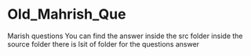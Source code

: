 # Old_Mahrish_Que
Marish questions
You can find the answer inside the src folder inside the source folder there is lsit of folder for the questions answer
